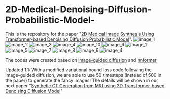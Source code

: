 
# 2D-Medical-Denoising-Diffusion-Probabilistic-Model-
This is the repository for the paper "[2D Medical Image Synthesis Using Transformer-based Denoising Diffusion Probabilistic Model](https://iopscience.iop.org/article/10.1088/1361-6560/acca5c/meta)". 
![image_1](https://github.com/shaoyanpan/2D-Medical-Denoising-Diffusion-Probabilistic-Model-/assets/89927506/3a814bd3-1107-4d23-b295-9088530754d8)
![image_2](https://github.com/shaoyanpan/2D-Medical-Denoising-Diffusion-Probabilistic-Model-/assets/89927506/cfb2d2c8-f611-497c-93ff-99b7f1ad27a7)
![image_3](https://github.com/shaoyanpan/2D-Medical-Denoising-Diffusion-Probabilistic-Model-/assets/89927506/e183a0fd-dcd0-4b1a-8c5f-b861c05b4b9f)
![image_4](https://github.com/shaoyanpan/2D-Medical-Denoising-Diffusion-Probabilistic-Model-/assets/89927506/877cfa01-d1b9-4728-ad14-58ac41a3ef9d)
![image_10](https://github.com/shaoyanpan/2D-Medical-Denoising-Diffusion-Probabilistic-Model-/assets/89927506/08392c84-795f-44d4-98eb-9fca00f632dc)
![image_6](https://github.com/shaoyanpan/2D-Medical-Denoising-Diffusion-Probabilistic-Model-/assets/89927506/955b5c65-e4a6-4e08-a870-bd59ad0682bd)
![image_1](https://github.com/shaoyanpan/2D-Medical-Denoising-Diffusion-Probabilistic-Model-/assets/89927506/e19f614d-3441-407c-bbbb-e76d2cda6fa3)
![image_5](https://github.com/shaoyanpan/2D-Medical-Denoising-Diffusion-Probabilistic-Model-/assets/89927506/959e8a26-4925-4799-a2b7-a4f8f2e15e43)
![image_7](https://github.com/shaoyanpan/2D-Medical-Denoising-Diffusion-Probabilistic-Model-/assets/89927506/1b4dffb9-a324-4e4b-b76a-1f18648bdb37)
![image_8](https://github.com/shaoyanpan/2D-Medical-Denoising-Diffusion-Probabilistic-Model-/assets/89927506/0ac4a0f3-ce65-4280-8442-ac8f2e000c4d)
![image_6](https://github.com/shaoyanpan/2D-Medical-Denoising-Diffusion-Probabilistic-Model-/assets/89927506/32a0d462-ebbe-465e-9ac2-e8c5d8f75e07)
![image_4](https://github.com/shaoyanpan/2D-Medical-Denoising-Diffusion-Probabilistic-Model-/assets/89927506/f64e4cc0-155d-4b17-b6aa-68d2362be7ec)



The codes were created based on [image-guided diffusion](https://github.com/openai/guided-diffusion) and [nnformer](https://github.com/282857341/nnFormer)

Updated 1.1:
With a modified variational bound loss code following the image-guided diffusion, we are able to use 50 timesteps (instead of 500 in the paper) to generate the fancy images! The details will be shown in our next paper "[Synthetic CT Generation from MRI using 3D Transformer-based Denoising Diffusion Model](https://arxiv.org/abs/2305.19467)"

